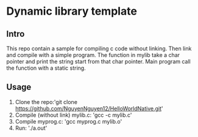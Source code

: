 # Dynamic library template
## Intro
This repo contain a sample for compiling c code without linking. Then link and compile with a simple program.
The function in mylib take a char pointer and print the string start from that char pointer.
Main program call the function with a static string.
## Usage
1. Clone the repo:'git clone https://github.com/NguyenNguyen12/HelloWorldNative.git'
2. Compile (without link) mylib.c: 'gcc -c mylib.c'
3. Compile myprog.c: 'gcc myprog.c mylib.o'
4. Run: './a.out'